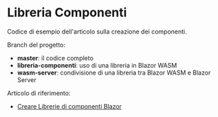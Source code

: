 # Libreria Componenti

Codice di esempio dell'articolo sulla creazione dei componenti.

Branch del progetto:

* **master**: il codice completo
* **libreria-componenti**: uso di una libreria in Blazor WASM
* **wasm-server**: condivisione di una libreria tra Blazor WASM e Blazor Server

Articolo di riferimento: 

* [Creare Librerie di componenti Blazor](https://blazordev.it/blazor/advanced/2020/05/02/creare-una-libreria-di-componenti.html)